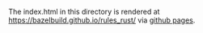 The index.html in this directory is rendered at https://bazelbuild.github.io/rules_rust/ via [github pages](https://help.github.com/articles/configuring-a-publishing-source-for-github-pages/).
